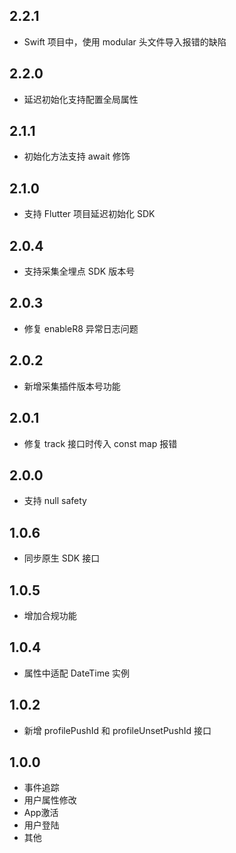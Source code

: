 ## 2.2.1

* Swift 项目中，使用 modular 头文件导入报错的缺陷

## 2.2.0

* 延迟初始化支持配置全局属性

## 2.1.1

* 初始化方法支持 await 修饰

## 2.1.0

* 支持 Flutter 项目延迟初始化 SDK

## 2.0.4

* 支持采集全埋点 SDK 版本号 

## 2.0.3

* 修复 enableR8 异常日志问题 

## 2.0.2

* 新增采集插件版本号功能

## 2.0.1

* 修复 track 接口时传入 const map 报错

## 2.0.0

* 支持 null safety

## 1.0.6

* 同步原生 SDK 接口

## 1.0.5

* 增加合规功能

## 1.0.4

* 属性中适配 DateTime 实例

## 1.0.2

* 新增 profilePushId 和 profileUnsetPushId 接口

## 1.0.0

* 事件追踪
* 用户属性修改
* App激活
* 用户登陆
* 其他